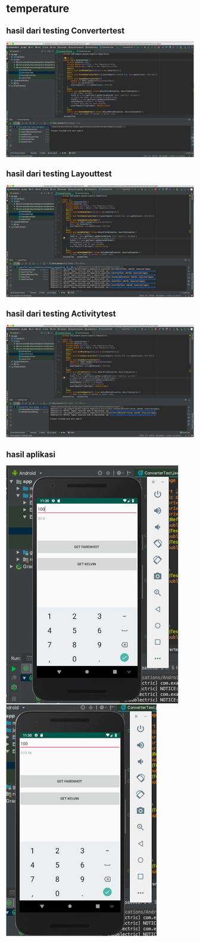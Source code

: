 # temperature

## hasil dari testing Convertertest
![](screenshot/convertertest.png)


## hasil dari testing Layouttest
![](screenshot/layouttest.png)


## hasil dari testing Activitytest
![](screenshot/activitytest.png)


## hasil aplikasi
![](screenshot/hasilfarenheit.png)
![](screenshot/hasilkelvin.png)